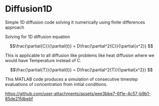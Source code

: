 # Diffusion1D
Simple 1D diffusion code solving it numerically using finite differences approach

Solving for 1D diffusion equation 

$$\frac{\partial{C}}{\partial{t}} = D\frac{\partial^2{C}}{\partial{x^2}} $$

This is applicable to all diffusion like problems like heat diffusion where we would have Temperature instead of C.

$$\frac{\partial{T}}{\partial{t}} = D\frac{\partial^2{T}}{\partial{x^2}} $$

This MATLAB code produces a simulation of consecutive timestep evaluations of concentration from initial conditions.

https://github.com/user-attachments/assets/eee3bbe7-6f1e-4c57-b9b1-85de21fdbebf

